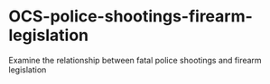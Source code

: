 # OCS-police-shootings-firearm-legislation
Examine the relationship between fatal police shootings and firearm legislation
